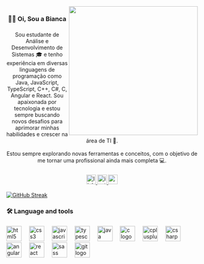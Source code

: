 <img align="right" height="339" src="https://github.com/user-attachments/assets/bd4fc67e-85e1-4d40-b495-21c7a70c88b0"  />


<h3 align="center">👩‍💻 Oi, Sou a Bianca</h3>

###

<p align="center">Sou estudante de Análise e Desenvolvimento de Sistemas 🎓 e tenho experiência em diversas linguagens de programação como Java, JavaScript, TypeScript, C++, C#, C, Angular e React. Sou apaixonada por tecnologia e estou sempre buscando novos desafios para aprimorar minhas habilidades e crescer na área de TI 🚀.<br><br>Estou sempre explorando novas ferramentas e conceitos, com o objetivo de me tornar uma profissional ainda mais completa 💻.</p>

###

<div align="center">
  <a href="https://www.linkedin.com/in/biancasg/" target="_blank">
    <img src="https://img.shields.io/static/v1?message=LinkedIn&logo=linkedin&label=&color=211C84&logoColor=&labelColor=&style=for-the-badge" height="25" alt="linkedin logo"  />
  </a>
  <a href="https://www.instagram.com/bibizy0?igsh=cXloNGF6b3NsYTNi" target="_blank">
    <img src="https://img.shields.io/static/v1?message=Instagram&logo=instagram&label=&color=211C84&logoColor=white&labelColor=&style=for-the-badge" height="25" alt="instagram logo"  />
  </a>
  <a href="linxyharu@gmail.com" target="_blank">
    <img src="https://img.shields.io/static/v1?message=Gmail&logo=gmail&label=&color=211C84&logoColor=white&labelColor=&style=for-the-badge" height="25" alt="gmail logo"  />
  </a>
</div>

<br>
<a href="https://git.io/streak-stats"><img src="https://github-readme-streak-stats.herokuapp.com?user=linnnxy&theme=shades-of-purple&border_radius=26.8&locale=pt_BR&card_width=430&card_height=180" alt="GitHub Streak" /></a>


<h3 align="left">🛠 Language and tools</h3>

###

<div align="left">
  <img src="https://skillicons.dev/icons?i=html" height="40" alt="html5 logo"  />
  <img width="12" />
  <img src="https://skillicons.dev/icons?i=css" height="40" alt="css3 logo"  />
  <img width="12" />
  <img src="https://skillicons.dev/icons?i=js" height="40" alt="javascript logo"  />
  <img width="12" />
  <img src="https://skillicons.dev/icons?i=ts" height="40" alt="typescript logo"  />
  <img width="12" />
  <img src="https://skillicons.dev/icons?i=java" height="40" alt="java logo"  />
  <img width="12" />
  <img src="https://skillicons.dev/icons?i=c" height="40" alt="c logo"  />
  <img width="12" />
  <img src="https://skillicons.dev/icons?i=cpp" height="40" alt="cplusplus logo"  />
  <img width="12" />
  <img src="https://skillicons.dev/icons?i=cs" height="40" alt="csharp logo"  />
  <img width="12" />
  <img src="https://skillicons.dev/icons?i=angular" height="40" alt="angularjs logo"  />
  <img width="12" />
  <img src="https://skillicons.dev/icons?i=react" height="40" alt="react logo"  />
  <img width="12" />
  <img src="https://skillicons.dev/icons?i=sass" height="40" alt="sass logo"  />
  <img width="12" />
  <img src="https://skillicons.dev/icons?i=git" height="40" alt="git logo"  />
</div>

###
